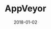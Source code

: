 ---
layout: site
title: "AppVeyor"
date: 2018-01-02
categories: [community]
version: 1.3.18
major: 1
minor: 3
patch: 18
slug: appveyor
link: https://ci.appveyor.com/
permalink: /sites/:slug
---